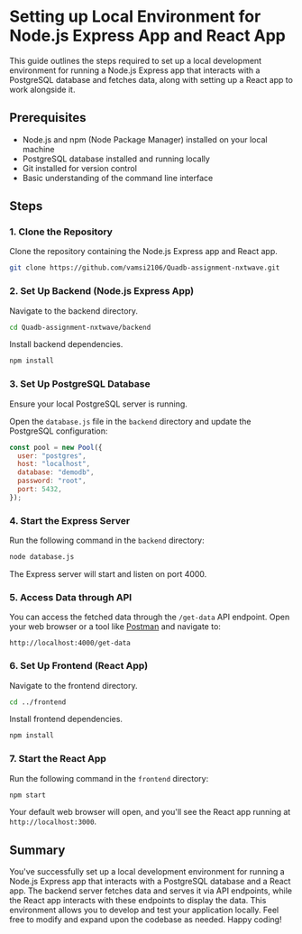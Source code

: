 # Setting up Local Environment for Node.js Express App and React App

This guide outlines the steps required to set up a local development environment for running a Node.js Express app that interacts with a PostgreSQL database and fetches data, along with setting up a React app to work alongside it.

## Prerequisites

- Node.js and npm (Node Package Manager) installed on your local machine
- PostgreSQL database installed and running locally
- Git installed for version control
- Basic understanding of the command line interface

## Steps

### 1. Clone the Repository

Clone the repository containing the Node.js Express app and React app.

```bash
git clone https://github.com/vamsi2106/Quadb-assignment-nxtwave.git
```

### 2. Set Up Backend (Node.js Express App)

Navigate to the backend directory.

```bash
cd Quadb-assignment-nxtwave/backend
```

Install backend dependencies.

```bash
npm install
```

### 3. Set Up PostgreSQL Database

Ensure your local PostgreSQL server is running.

Open the `database.js` file in the `backend` directory and update the PostgreSQL configuration:

```javascript
const pool = new Pool({
  user: "postgres",
  host: "localhost",
  database: "demodb",
  password: "root",
  port: 5432,
});
```

### 4. Start the Express Server

Run the following command in the `backend` directory:

```bash
node database.js
```

The Express server will start and listen on port 4000.

### 5. Access Data through API

You can access the fetched data through the `/get-data` API endpoint. Open your web browser or a tool like [Postman](https://www.postman.com/) and navigate to:

```
http://localhost:4000/get-data
```

### 6. Set Up Frontend (React App)

Navigate to the frontend directory.

```bash
cd ../frontend
```

Install frontend dependencies.

```bash
npm install
```

### 7. Start the React App

Run the following command in the `frontend` directory:

```bash
npm start
```

Your default web browser will open, and you'll see the React app running at `http://localhost:3000`.

## Summary

You've successfully set up a local development environment for running a Node.js Express app that interacts with a PostgreSQL database and a React app. The backend server fetches data and serves it via API endpoints, while the React app interacts with these endpoints to display the data. This environment allows you to develop and test your application locally. Feel free to modify and expand upon the codebase as needed. Happy coding!
